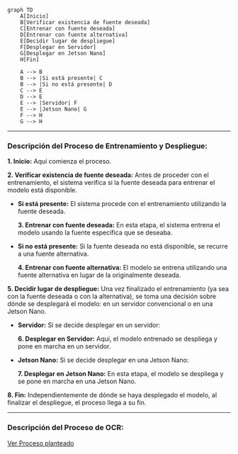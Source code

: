 ```mermaid

graph TD
    A[Inicio]
    B[Verificar existencia de fuente deseada]
    C[Entrenar con fuente deseada]
    D[Entrenar con fuente alternativa]
    E[Decidir lugar de despliegue]
    F[Desplegar en Servidor]
    G[Desplegar en Jetson Nano]
    H[Fin]
    
    A --> B
    B --> |Si está presente| C
    B --> |Si no está presente| D
    C --> E
    D --> E
    E --> |Servidor| F
    E --> |Jetson Nano| G
    F --> H
    G --> H

```

---

### Descripción del Proceso de Entrenamiento y Despliegue:

**1. Inicio:** 
Aquí comienza el proceso.

**2. Verificar existencia de fuente deseada:** 
Antes de proceder con el entrenamiento, el sistema verifica si la fuente deseada para entrenar el modelo está disponible.

- **Si está presente:** El sistema procede con el entrenamiento utilizando la fuente deseada.

    **3. Entrenar con fuente deseada:** 
    En esta etapa, el sistema entrena el modelo usando la fuente específica que se deseaba.

- **Si no está presente:** Si la fuente deseada no está disponible, se recurre a una fuente alternativa.

    **4. Entrenar con fuente alternativa:** 
    El modelo se entrena utilizando una fuente alternativa en lugar de la originalmente deseada.

**5. Decidir lugar de despliegue:** 
Una vez finalizado el entrenamiento (ya sea con la fuente deseada o con la alternativa), se toma una decisión sobre dónde se desplegará el modelo: en un servidor convencional o en una Jetson Nano.

- **Servidor:** Si se decide desplegar en un servidor:

    **6. Desplegar en Servidor:** 
    Aquí, el modelo entrenado se despliega y pone en marcha en un servidor.

- **Jetson Nano:** Si se decide desplegar en una Jetson Nano:

    **7. Desplegar en Jetson Nano:** 
    En esta etapa, el modelo se despliega y se pone en marcha en una Jetson Nano.

**8. Fin:** 
Independientemente de dónde se haya desplegado el modelo, al finalizar el despliegue, el proceso llega a su fin.

---

### Descripción del Proceso de OCR:
[Ver Proceso planteado](pres.md)